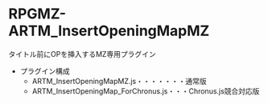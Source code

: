 # RPGMZ-ARTM_InsertOpeningMapMZ
タイトル前にOPを挿入するMZ専用プラグイン
- プラグイン構成
  - ARTM_InsertOpeningMapMZ.js・・・・・・・通常版
  - ARTM_InsertOpeningMap_ForChronus.js・・・Chronus.js競合対応版
